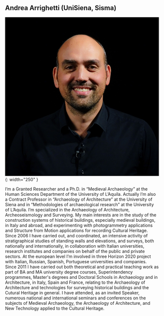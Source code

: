 ## Andrea Arrighetti (UniSiena, Sisma)

![Andrea](images/Andrea.jpg){: width="250" }

I’m a Granted Researcher and a Ph.D. in “Medieval Archaeology” at the Human Sciences Department of the University of L’Aquila. Actually I’m also a Contract Professor in “Archaeology of Architecture” at the University of Siena and in “Methodologies of archaeological research” at the University of L’Aquila. I’m specialized in the Archaeology of Architecture, Archeoseismology and Surveying. My main interests are in the study of the construction systems of historical buildings, especially medieval buildings, in Italy and abroad, and experimenting with photogrammetry applications and Structure from Motion applications for recording Cultural Heritage. Since 2006 I have carried out, and coordinated, an intensive activity of stratigraphical studies of standing walls and elevations, and surveys, both nationally and internationally, in collaboration with Italian universities, research institutes and companies on behalf of the public and private sectors. At the european level I’m involved in three Horizon 2020 project with Italian, Russian, Spanish, Portuguese universities and companies. Since 2011 I have carried out both theoretical and practical teaching work as part of BA and MA university degree courses, Superintendency programmes, Master's degrees and Doctoral Schools in Archaeology and in Architecture, in Italy, Spain and France, relating to the Archaeology of Architecture and technologies for surveying historical buildings and the Cutural Heritage in general. I have attended, as an invited Speaker, numerous national and international seminars and conferences on the subjects of Medieval Archaeology, the Archaeology of Architecture, and New Technology applied to the Cultural Heritage.
